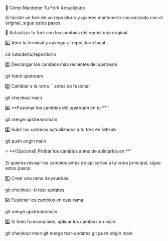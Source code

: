 📌 Cómo Mantener Tu Fork Actualizado

Si hiciste un fork de un repositorio y quieres mantenerlo sincronizado con el original, sigue estos pasos.

🔄 Actualizar tu fork con los cambios del repositorio original

1️⃣ Abrir la terminal y navegar al repositorio local

cd ruta/de/tu/repositorio

2️⃣ Descargar los cambios más recientes del upstream

git fetch upstream

3️⃣ Cambiar a la rama `` antes de fusionar

git checkout main

4️⃣ **Fusionar los cambios del upstream en tu **``

git merge upstream/main

5️⃣ Subir los cambios actualizados a tu fork en GitHub

git push origin main

⚡ **(Opcional) Probar los cambios antes de aplicarlos en **``

Si quieres revisar los cambios antes de aplicarlos a tu rama principal, sigue estos pasos:

1️⃣ Crear una rama de pruebas:

git checkout -b test-updates

2️⃣ Fusionar los cambios en esta rama:

git merge upstream/main

3️⃣ Si todo funciona bien, aplicar los cambios en main:

git checkout main
git merge test-updates
git push origin main